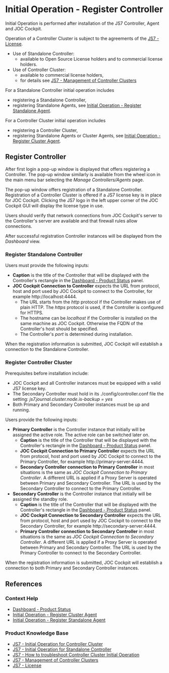 # Initial Operation - Register Controller

Initial Operation is performed after installation of the JS7 Controller, Agent and JOC Cockpit.

Operation of a Controller Cluster is subject to the agreements of the [JS7 - License](https://kb.sos-berlin.com/display/JS7/JS7+-+License).

- Use of Standalone Controller:
  - available to Open Source License holders and to commercial license holders.
- Use of Controller Cluster:
  - available to commercial license holders,
  - for details see [JS7 - Management of Controller Clusters](https://kb.sos-berlin.com/display/JS7/JS7+-+Management+of+Controller+Clusters)

For a Standalone Controller initial operation includes

- registering a Standalone Controller,
- registering Standalone Agents, see [Initial Operation - Register Standalone Agent](/initial-operation-register-agent-standalone).

For a Controller Cluster initial operation includes

- registering a Controller Cluster,
- registering Standalone Agents or Cluster Agents, see [Initial Operation - Register Cluster Agent](/initial-operation-register-agent-cluster).

## Register Controller

After first login a pop-up window is displayed that offers registering a Controller. The pop-up window similarly is available from the wheel icon in the main menu bar selecting the *Manage Controllers/Agents* page.

The pop-up window offers registration of a Standalone Controller. Registration of a Controller Cluster is offered if a JS7 license key is in place for JOC Cockpit. Clicking the JS7 logo in the left upper corner of the JOC Cockpit GUI will display the license type in use.

Users should verify that network connections from JOC Cockpit's server to the Controller's server are available and that firewall rules allow connections.

After successful registration Controller instances will be displayed from the *Dashboard* view.

### Register Standalone Controller

Users must provide the following inputs:

- **Caption** is the title of the Controller that will be displayed with the Controller's rectangle in the [Dashboard - Product Status](/dashboard-product-status) panel.
- **JOC Cockpit Connection to Controller** expects the URL from protocol, host and port used by JOC Cockpit to connect to the Controller, for example http://localhost:4444.
  - The URL starts from the *http* protocol if the Controller makes use of plain HTTP. The *https* protocol is used, if the Controller is configured for HTTPS.
  - The hostname can be *localhost* if the Controller is installed on the same machine as JOC Cockpit. Otherwise the FQDN of the Controller's host should be specified.
  - The Controller's *port* is determined during installation. 

When the registration information is submitted, JOC Cockpit will establish a connection to the Standalone Controller.

### Register Controller Cluster

Prerequisites before installation include:

- JOC Cockpit and all Controller instances must be equipped with a valid JS7 license key.
- The Secondary Controller must hold in its ./config/controller.conf file the setting: *js7.journal.cluster.node.is-backup = yes*
- Both Primary and Secondary Controller instances must be up and running.

Users provide the following inputs:

- **Primary Controller** is the Controller instance that initially will be assigned the active role. The active role can be switched later on.
  - **Caption** is the title of the Controller that will be displayed with the Controller's rectangle in the [Dashboard - Product Status](/dashboard-product-status) panel.
  - **JOC Cockpit Connection to Primary Controller** expects the URL from protocol, host and port used by JOC Cockpit to connect to the Primary Controller, for example http://primary-server:4444.
  - **Secondary Controller connection to Primary Controller** in most situations is the same as *JOC Cockpit Connection to Primary Controller*. A different URL is applied if a Proxy Server is operated between Primary and Secondary Controller. The URL is used by the Secondary Controller to connect to the Primary Controller.
- **Secondary Controller** is the Controller instance that initially will be assigned the standby role.
  - **Caption** is the title of the Controller that will be displayed with the Controller's rectangle in the [Dashboard - Product Status](/dashboard-product-status) panel.
  - **JOC Cockpit Connection to Secondary Controller** expects the URL from protocol, host and port used by JOC Cockpit to connect to the Secondary Controller, for example http://secondary-server:4444.
  - **Primary Controller connection to Secondary Controller** in most situations is the same as *JOC Cockpit Connection to Secondary Controller*. A different URL is applied if a Proxy Server is operated between Primary and Secondary Controller. The URL is used by the Primary Controller to connect to the Secondary Controller.

When the registration information is submitted, JOC Cockpit will establish a connection to both Primary and Secondary Controller instances.

## References

### Context Help

- [Dashboard - Product Status](/dashboard-product-status)
- [Initial Operation - Register Cluster Agent](/initial-operation-register-agent-cluster)
- [Initial Operation - Register Standalone Agent](/initial-operation-register-agent-standalone)

### Product Knowledge Base

- [JS7 - Initial Operation for Controller Cluster](https://kb.sos-berlin.com/display/JS7/JS7+-+Initial+Operation+for+Controller+Cluster)
- [JS7 - Initial Operation for Standalone Controller](https://kb.sos-berlin.com/display/JS7/JS7+-+Initial+Operation+for+Standalone+Controller)
- [JS7 - How to troubleshoot Controller Cluster Initial Operation](https://kb.sos-berlin.com/display/JS7/JS7+-+How+to+troubleshoot+Controller+Cluster+Initial+Operation)
- [JS7 - Management of Controller Clusters](https://kb.sos-berlin.com/display/JS7/JS7+-+Management+of+Controller+Clusters)
- [JS7 - License](https://kb.sos-berlin.com/display/JS7/JS7+-+License)
